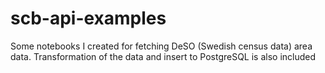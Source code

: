# scb-api-examples
Some notebooks I created for fetching DeSO (Swedish census data) area data. Transformation of the data and insert to PostgreSQL is also included
